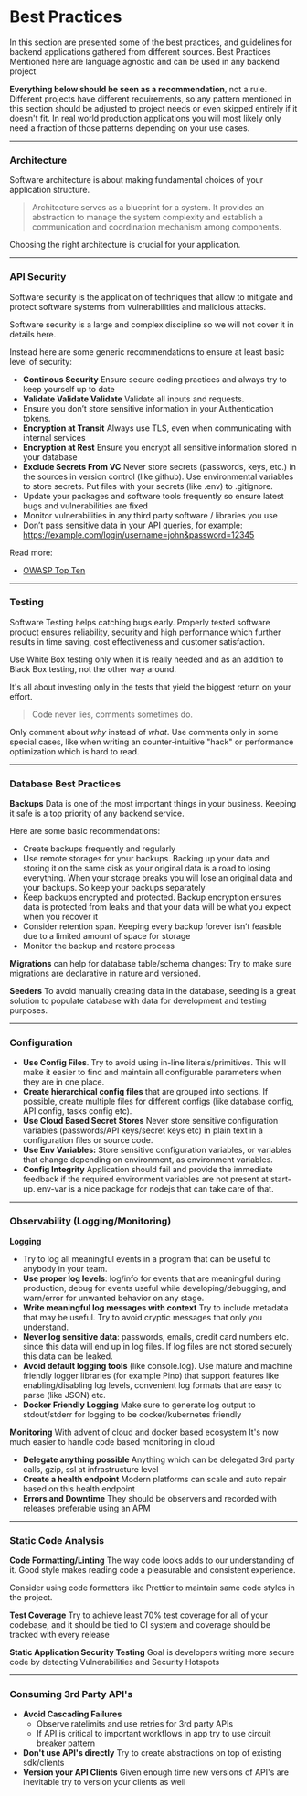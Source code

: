 # Best Practices

In this section are presented some of the best practices, and guidelines for backend applications gathered from different sources.
Best Practices Mentioned here are language agnostic and can be used in any backend project

**Everything below should be seen as a recommendation**, not a rule. Different projects have different requirements, so any pattern mentioned in this section should be adjusted to project needs or even skipped entirely if it doesn't fit. In real world production applications you will most likely only need a fraction of those patterns depending on your use cases.

---

### Architecture

Software architecture is about making fundamental choices of your application structure.

> Architecture serves as a blueprint for a system. It provides an abstraction to manage the system complexity and establish a communication and coordination mechanism among components.

Choosing the right architecture is crucial for your application.

---

### **API Security**

Software security is the application of techniques that allow to mitigate and protect software systems from vulnerabilities and malicious attacks.

Software security is a large and complex discipline so we will not cover it in details here.

Instead here are some generic recommendations to ensure at least basic level of security:

- **Continous Security** Ensure secure coding practices and always try to keep yourself up to date
- **Validate Validate Validate** Validate all inputs and requests.
- Ensure you don’t store sensitive information in your Authentication tokens.
- **Encryption at Transit** Always use TLS, even when communicating with internal services
- **Encryption at Rest** Ensure you encrypt all sensitive information stored in your database
- **Exclude Secrets From VC** Never store secrets (passwords, keys, etc.) in the sources in version control (like github). Use environmental variables to store secrets. Put files with your secrets (like .env) to .gitignore.
- Update your packages and software tools frequently so ensure latest bugs and vulnerabilities are fixed
- Monitor vulnerabilities in any third party software / libraries you use
- Don’t pass sensitive data in your API queries, for example: https://example.com/login/username=john&password=12345

Read more:

- [OWASP Top Ten](https://owasp.org/www-project-top-ten/)

---

### **Testing**

Software Testing helps catching bugs early. Properly tested software product ensures reliability, security and high performance which further results in time saving, cost effectiveness and customer satisfaction.

Use White Box testing only when it is really needed and as an addition to Black Box testing, not the other way around.

It's all about investing only in the tests that yield the biggest return on your effort.

> Code never lies, comments sometimes do.

Only comment about _why_ instead of _what_. Use comments only in some special cases, like when writing an counter-intuitive "hack" or performance optimization which is hard to read.

---

### Database Best Practices

**Backups**
Data is one of the most important things in your business. Keeping it safe is a top priority of any backend service.

Here are some basic recommendations:

- Create backups frequently and regularly
- Use remote storages for your backups. Backing up your data and storing it on the same disk as your original data is a road to losing everything. When your storage breaks you will lose an original data and your backups. So keep your backups separately
- Keep backups encrypted and protected. Backup encryption ensures data is protected from leaks and that your data will be what you expect when you recover it
- Consider retention span. Keeping every backup forever isn’t feasible due to a limited amount of space for storage
- Monitor the backup and restore process

**Migrations** can help for database table/schema changes: Try to make sure migrations are declarative in nature and versioned.

**Seeders** To avoid manually creating data in the database, seeding is a great solution to populate database with data for development and testing purposes.

---

### Configuration

- **Use Config Files**. Try to avoid using in-line literals/primitives. This will make it easier to find and maintain all configurable parameters when they are in one place.
- **Create hierarchical config files** that are grouped into sections. If possible, create multiple files for different configs (like database config, API config, tasks config etc).
- **Use Cloud Based Secret Stores** Never store sensitive configuration variables (passwords/API keys/secret keys etc) in plain text in a configuration files or source code.
- **Use Env Variables:** Store sensitive configuration variables, or variables that change depending on environment, as environment variables.
- **Config Integrity** Application should fail and provide the immediate feedback if the required environment variables are not present at start-up. env-var is a nice package for nodejs that can take care of that.

---

### Observability (Logging/Monitoring)

**Logging**

- Try to log all meaningful events in a program that can be useful to anybody in your team.
- **Use proper log levels**: log/info for events that are meaningful during production, debug for events useful while developing/debugging, and warn/error for unwanted behavior on any stage.
- **Write meaningful log messages with context** Try to include metadata that may be useful. Try to avoid cryptic messages that only you understand.
- **Never log sensitive data**: passwords, emails, credit card numbers etc. since this data will end up in log files. If log files are not stored securely this data can be leaked.
- **Avoid default logging tools** (like console.log). Use mature and machine friendly logger libraries (for example Pino) that support features like enabling/disabling log levels, convenient log formats that are easy to parse (like JSON) etc.
- **Docker Friendly Logging** Make sure to generate log output to stdout/stderr for logging to be docker/kubernetes friendly

**Monitoring**
With advent of cloud and docker based ecosystem It's now much easier to handle code based monitoring in cloud

- **Delegate anything possible** Anything which can be delegated 3rd party calls, gzip, ssl at infrastructure level
- **Create a health endpoint** Modern platforms can scale and auto repair based on this health endpoint
- **Errors and Downtime** They should be observers and recorded with releases preferable using an APM

---

### Static Code Analysis

**Code Formatting/Linting** The way code looks adds to our understanding of it. Good style makes reading code a pleasurable and consistent experience.

Consider using code formatters like Prettier to maintain same code styles in the project.

**Test Coverage** Try to achieve least 70% test coverage for all of your codebase, and it should be tied to CI system and coverage should be tracked with every release

**Static Application Security Testing** Goal is developers writing more secure code by detecting Vulnerabilities and Security Hotspots

---

### Consuming 3rd Party API's

- **Avoid Cascading Failures**
  - Observe ratelimits and use retries for 3rd party APIs
  - If API is critical to important workflows in app try to use circuit breaker pattern
- **Don't use API's directly** Try to create abstractions on top of existing sdk/clients
- **Version your API Clients** Given enough time new versions of API's are inevitable try to version your clients as well
